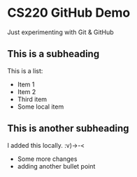# CS220 GitHub Demo

Just experimenting with Git & GitHub

## This is a subheading
This is a list:
* Item 1
* Item 2
* Third item
* Some local item

## This is another subheading

I added this locally. :v)->-<
* Some more changes
* adding another bullet point
